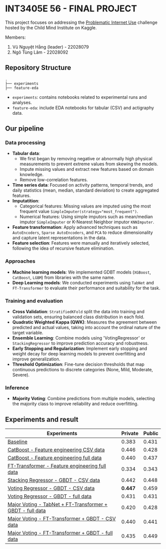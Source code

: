 # INT3405E 56 - FINAL PROJECT 
This project focuses on addressing the [Problematic Internet Use](https://www.kaggle.com/competitions/child-mind-institute-problematic-internet-use/overview) challenge hosted by the Child Mind Institute on Kaggle.

Members: 
1. Vũ Nguyệt Hằng (leader) - 22028079 
2. Ngô Tùng Lâm 	-  22028092

## Repository Structure
```
.
├── experiments
├── feature-eda
```
- `experiments`: contains notebooks related to experimental runs and analyses.
- `feature-eda`: include EDA notebooks for tabular (CSV) and actigraphy  data.

## Our pipeline
### Data processing
- **Tabular data**:
  - We first began by removing negative or abnormally high physical measurements to prevent extreme values from skewing the models.
  - Impute missing values and extract new features based on domain knowledge.
  - Remove low-correlation features.
- **Time series data**: Focused on activity patterns, temporal trends, and daily statistics (mean, median, standard deviation) to create aggregated features.
- **Imputatition**:
  - Categorical features: Missing values are imputed using the most frequent value `SimpleImputer(strategy="most_frequent")`.
  - Numerical features: Using simple imputors such as mean/median imputor `SimpleImputer` or K-Nearest Neighbor imputor `KNNImputer`.
- **Feature transformation**: Apply advanced techniques such as `AutoEncoders`, `Sparse AutoEncoders`, and `PCA` to reduce dimensionality and capture latent representations in the data.
- **Feature selection**: Features were manually and iteratively selected, following the idea of recursive feature elimination.
### Approaches
- **Machine learning models**: We implemented GDBT models (`XGBoost`, `CatBoost`, `LGBM`) from libraries with the same name.
- **Deep Learning models**: We conducted experiments using `TabNet` and `FT-Transformer` to evaluate their performance and suitability for the task.

### Training and evaluation
- **Cross Validation**: `StratifiedKFold` split the data into training and validation sets, ensuring balanced class distribution in each fold.
- **Quadratic Weighted Kappa (QWK)**: Measures the agreement between predicted and actual values, taking into account the ordinal nature of the target variable.
- **Ensemble Learning**: Combine models using 'VotingRegressor' or `StackingRegressor` to improve prediction accuracy and robustness.
- **Early Stopping and Regularization**: Implement early stopping and weight decay for deep learning models to prevent overfitting and improve generalization.
- **Threshold Optimization**: Fine-tune decision thresholds that map continuous predictions to discrete categories (None, Mild, Moderate, Severe).

### Inference
- **Majority Voting**: Combine predictions from multiple models, selecting the majority class to improve reliability and reduce overfitting.

## Experiments and result
| Experiments                                      | Private | Public |
|--------------------------------------------------|---------|--------|
| [Baseline](./experiments/baseline.ipynb)         | 0.383   | 0.431  |
| [CatBoost - Feature engineering CSV data](./experiments/catboost_csv_fe.ipynb)         | 0.446   | 0.428  |
| [CatBoost - Feature engineering full data](./experiments/catboost_full_fe.ipynb)        | 0.440   | 0.437  |
| [FT-Transformer - Feature engineering full data](./experiments/ft-transformer-full_fe.ipynb)  | 0.334   | 0.343  |
| [Stacking Regressor - GBDT - CSV data](./experiments/treebased_stacking_csv.ipynb)            | 0.442   | 0.448  |
| [Voting Regressor - GBDT - CSV data](./experiments/treebased_voting_csv.ipynb)              | **0.447** | 0.459  |
| [Voting Regressor - GBDT - full data](./experiments/treebased_voting_full_fe.ipynb)             | 0.431   | 0.431  |
| [Major Voting - TabNet + FT-Transformer + GBDT - full data](./experiments/mv(tabnet)_full_fe.ipynb) | 0.420 | 0.428  |
| [Major Voting - FT-Transformer + GBDT - CSV data](./experiments/mv-csv_fe.ipynb) | 0.440   | 0.441  |
| [Major Voting - FT-Transformer + GBDT - full data](./experiments/mv-full_fe.ipynb) | 0.435   | 0.449  |




